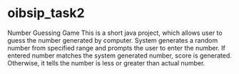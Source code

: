 # oibsip_task2
Number Guessing Game
This is a short java project, which allows user to guess the number generated by computer. System generates a random number from specified range and prompts the user to enter the number. If entered number matches the system generated number, score is generated. Otherwise, it tells the number is less or greater than actual number.
